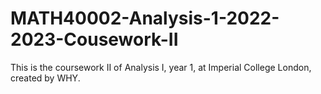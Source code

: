 # MATH40002-Analysis-1-2022-2023-Cousework-II
This is the coursework II of Analysis I, year 1, at Imperial College London, created by WHY.
